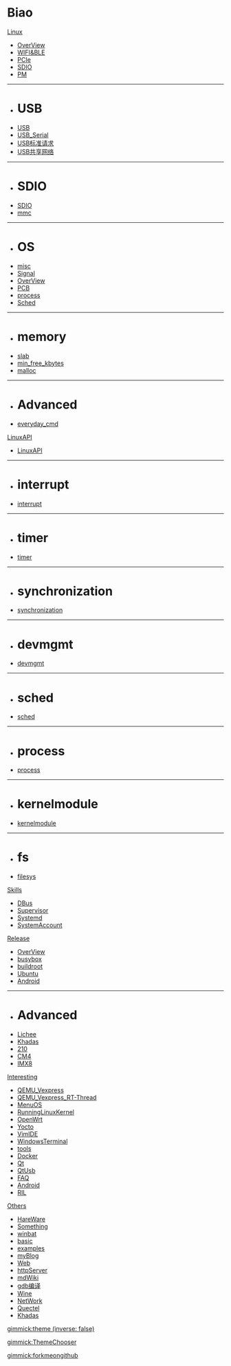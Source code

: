 # Biao


[Linux]()

  * [OverView](Driver/OverView.md)
  * [WIFI&BLE](Driver/WIFI_BT.md)
  * [PCIe](Driver/PCIe.md)
  * [SDIO](Driver/SDIO.md)
  * [PM](Driver/PM.md)
  - - - -
  * # USB
  * [USB](Driver/USB/USB.md)
  * [USB_Serial](Driver/USB/USB_Serial.md)
  * [USB标准请求](Driver/USB/UsbRequest.md)
  * [USB共享网络](Driver/USB/USB_Share_Net_With_Host.md)
  - - - -
  * # SDIO
  * [SDIO](Driver/SDIO/SDIO.md)
  * [mmc](Driver/SDIO/mmcSD.md)
  - - - -
  * # OS
  * [misc](MISC/misc.md)
  * [Signal](MISC/Signal.md)
  * [OverView](Kernel/OverView.md)
  * [PCB](Kernel/PCB.md)
  * [process](Kernel/process.md)
  * [Sched](Kernel/Sched.md)
  - - - -
  * # memory
  * [slab](Kernel/slab.md)
  * [min_free_kbytes](Kernel/mem/min_free_kbytes.md)
  * [malloc](Kernel/mem/malloc.md)
  - - - -
  * # Advanced
  * [everyday_cmd](MISC/everydataCMD.md)

[LinuxAPI]()

  * [LinuxAPI](LinuxAPI/LinuxAPI.md)
  - - - -
  * # interrupt
  * [interrupt](LinuxAPI/interrupt.md)
  - - - -
  * # timer
  * [timer](LinuxAPI/timer.md)
  - - - -
  * # synchronization
  * [synchronization](LinuxAPI/synchronization.md)
  - - - -
  * # devmgmt
  * [devmgmt](LinuxAPI/devmgmt.md)
  - - - -
  * # sched
  * [sched](LinuxAPI/sched.md)
  - - - -
  * # process
  * [process](LinuxAPI/process.md)
  - - - -
  * # kernelmodule
  * [kernelmodule](LinuxAPI/kernelmodule.md)
  - - - -
  * # fs
  * [filesys](LinuxAPI/filesys.md)

[Skills]()

  * [DBus](DebianService/DBus.md)
  * [Supervisor](DebianService/Supervisor.md)
  * [Systemd](DebianService/Systemd.md)
  * [SystemAccount](DebianService/UserManagement.md)

[Release]()

  * [OverView](LinuxRelease/OverView.md)
  * [busybox](LinuxRelease/busybox.md)
  * [buildroot](LinuxRelease/buildroot.md)
  * [Ubuntu](LinuxRelease/Ubuntu.md)
  * [Android](LinuxRelease/Android.md)
  - - - -
  * # Advanced
  * [Lichee](LinuxRelease/licheezero.md)
  * [Khadas](LinuxRelease/Khadas.md)
  * [210](LinuxRelease/210.md)
  * [CM4](LinuxRelease/Raspberry.CM4.md)
  * [IMX8](LinuxRelease/IMX8_Android9_Bringup.md)

[Interesting]()

  * [QEMU_Vexpress](EMUL/Vexpress.md)
  * [QEMU_Vexpress_RT-Thread](EMULVexpress_RT-Thread.md)
  * [MenuOS](EMUL/menu/MenuOS.md)
  * [RunningLinuxKernel](EMUL/running/RunningLinuxKernel.md)
  * [OpenWrt](EMUL/OpenWrt.md)
  * [Yocto](EMUL/Yocto.md)
  * [VimIDE](BringUp/VimIDE.md)
  * [WindowsTerminal](BringUp/WindowsTerminal.md)
  * [tools](BringUp/tools.md)
  * [Docker](BringUp/docker.md)
  * [Qt](Qt/Qt.md)
  * [QtUsb](Qt/QtUSB.md)
  * [FAQ](Qt/FAQs.md)
  * [Android](Android/AndroidTek.md)
  * [RIL](Android/RIL.md)

[Others]()

  * [HareWare](Others/Hardware.md)
  * [Something](Others/Something.md)
  * [winbat](Others/SystemV.md)
   * [basic](Others/Python/pybasic.md)
   * [examples](Others/Python/useful_example.md)
  * [myBlog](Otherss/Web/myBlog.md)
  * [Web](Otherss/Web/OverView.md)
  * [httpServer](Others/Web/pyHttpServer.md)
  * [mdWiki](Others/Web/mdWiki.md)
  * [gdb编译](Others/myBlogs/2020_11_29_QEMU_gdb.md)
  * [Wine](Others/Wine.md)
  * [NetWork](Others/links/network.md)
  * [Quectel](Others/links/quectel.md)
  * [Khadas](Others/links/KhadasDoc.md)

[gimmick:theme (inverse: false)](spacelab)

[gimmick:ThemeChooser](Theme)

[gimmick:forkmeongithub](http://github.com/esdiot/esdiot.github.io/)

<!-- counter pixel for counting visitors -->
<!-- <img src="http://stats.markdown.io/mdwiki_info.gif" style="display:none;"/> -->

<script>
$(document).ready(function() {
  $.md.stage('all_ready').subscribe(function (done) {
    var warning="";
    warning+="ATTENTION: This is the unstable MDwiki website. For documentation of the latest stable ";
    warning+="MDwiki please see <a href='http://www.mdwiki.info'>the stable documentation.</a>";

    $('#md-content').prepend($('<div class="alert alert-danger">' + warning + '</div>'));
    done();
  });
});
</script>

<script type="text/javascript">

  var _gaq = _gaq || [];
  _gaq.push(['_setAccount', 'UA-44627253-1']);
  _gaq.push(['_trackPageview']);

  (function() {
    var ga = document.createElement('script'); ga.type = 'text/javascript'; ga.async = true;
    ga.src = ('https:' == document.location.protocol ? 'https://ssl' : 'http://www') + '.google-analytics.com/ga.js';
    var s = document.getElementsByTagName('script')[0]; s.parentNode.insertBefore(ga, s);
  })();

</script>

